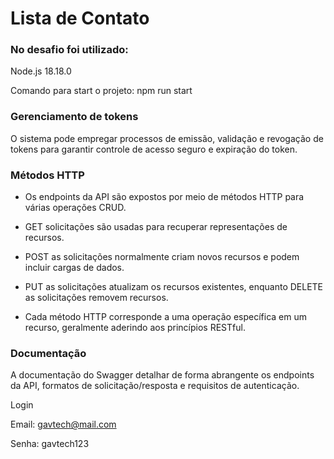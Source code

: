 # Lista de Contato

### No desafio foi utilizado:

Node.js 18.18.0

Comando para start o projeto: npm run start

### Gerenciamento de tokens

O sistema pode empregar processos de emissão, validação e revogação de tokens para garantir controle de acesso seguro e expiração do token.

### Métodos HTTP

- Os endpoints da API são expostos por meio de métodos HTTP para várias operações CRUD.

- GET solicitações são usadas para recuperar representações de recursos.

- POST as solicitações normalmente criam novos recursos e podem incluir cargas de dados.

- PUT as solicitações atualizam os recursos existentes, enquanto DELETE as solicitações removem recursos.

- Cada método HTTP corresponde a uma operação específica em um recurso, geralmente aderindo aos princípios RESTful.

### Documentação

A documentação do Swagger detalhar de forma abrangente os endpoints da API, formatos de solicitação/resposta e requisitos de autenticação.

Login

Email: gavtech@mail.com

Senha: gavtech123
